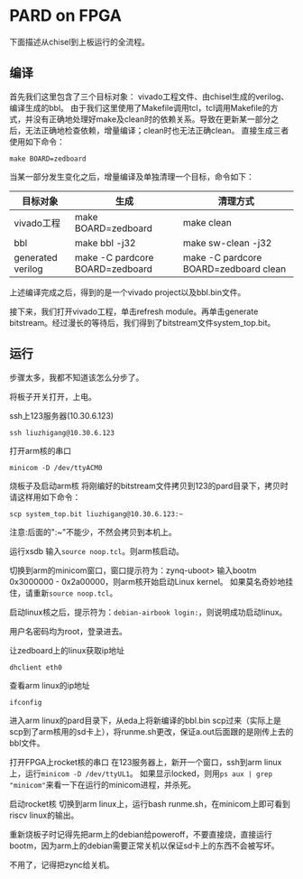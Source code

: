 # PARD on FPGA

下面描述从chisel到上板运行的全流程。

## 编译



首先我们这里包含了三个目标对象：
vivado工程文件、由chisel生成的verilog、编译生成的bbl。
由于我们这里使用了Makefile调用tcl，tcl调用Makefile的方式，并没有正确地处理好make及clean时的依赖关系。导致在更新某一部分之后，无法正确地检查依赖，增量编译；clean时也无法正确clean。
直接生成三者使用如下命令：
```
make BOARD=zedboard
```

当某一部分发生变化之后，增量编译及单独清理一个目标，命令如下：

|目标对象|生成|清理方式|
|-----|-------|-----------------|
|vivado工程 | make BOARD=zedboard | make clean |
|bbl | make bbl -j32 | make sw-clean -j32 |
|generated verilog | make -C pardcore BOARD=zedboard| make -C pardcore BOARD=zedboard clean |

上述编译完成之后，得到的是一个vivado project以及bbl.bin文件。

接下来，我们打开vivado工程，单击refresh module。再单击generate bitstream。经过漫长的等待后，我们得到了bitstream文件system_top.bit。

## 运行

步骤太多，我都不知道该怎么分步了。

将板子开关打开，上电。

ssh上123服务器(10.30.6.123)
```
ssh liuzhigang@10.30.6.123
```

打开arm核的串口
```
minicom -D /dev/ttyACM0
```

烧板子及启动arm核
将刚编好的bitstream文件拷贝到123的pard目录下，拷贝时请这样用如下命令：
```
scp system_top.bit liuzhigang@10.30.6.123:~
```
注意:后面的":~"不能少，不然会拷贝到本机上。

运行xsdb
输入`source noop.tcl`。则arm核启动。

切换到arm的minicom窗口，窗口提示符为：zynq-uboot>
输入bootm 0x3000000 - 0x2a00000，则arm核开始启动Linux kernel。
如果莫名奇妙地挂住，请重新`source noop.tcl`。

启动linux核之后，提示符为：`debian-airbook login:`，则说明成功启动linux。

用户名密码均为root，登录进去。

让zedboard上的linux获取ip地址
```
dhclient eth0
```

查看arm linux的ip地址
```
ifconfig
```

进入arm linux的pard目录下，从eda上将新编译的bbl.bin
scp过来（实际上是scp到了arm核用的sd卡上），将runme.sh更改，保证a.out后面跟的是刚传上去的bbl文件。

打开FPGA上rocket核的串口
在123服务器上，新开一个窗口，ssh到arm linux上，运行`minicom -D /dev/ttyUL1`。
如果显示locked，则用`ps aux | grep "minicom"`来看一下在运行的minicom进程，并杀死。

启动rocket核
切换到arm linux上，运行bash runme.sh，在minicom上即可看到riscv linux的输出。


重新烧板子时记得先把arm上的debian给poweroff，不要直接烧，直接运行bootm，因为arm上的debian需要正常关机以保证sd卡上的东西不会被写坏。

不用了，记得把zync给关机。
